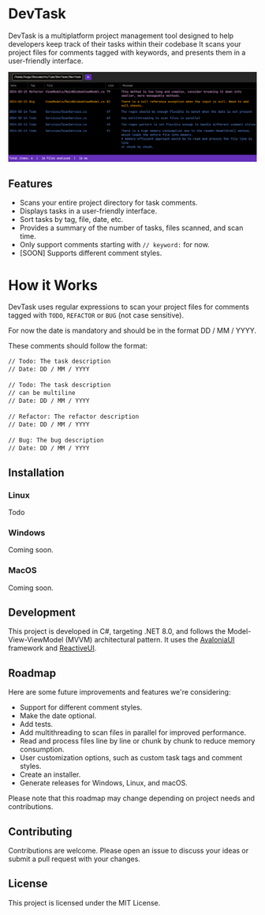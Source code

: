 # DevTask
DevTask is a multiplatform project management tool designed to help developers keep track of their tasks within their codebase
It scans your project files for comments tagged with keywords, and presents them in a user-friendly interface.

![DevTask Screenshot](./devtask_screenshot.png)

## Features
- Scans your entire project directory for task comments.
- Displays tasks in a user-friendly interface.
- Sort tasks by tag, file, date, etc.
- Provides a summary of the number of tasks, files scanned, and scan time.
- Only support comments starting with `// keyword:` for now.
- [SOON] Supports different comment styles.

# How it Works
DevTask uses regular expressions to scan your project files for comments tagged with
`TODO`, `REFACTOR` or `BUG` (not case sensitive).

For now the date is mandatory and should be in the format DD / MM / YYYY.

These comments should follow the format:

```
// Todo: The task description
// Date: DD / MM / YYYY

// Todo: The task description
// can be multiline
// Date: DD / MM / YYYY

// Refactor: The refactor description
// Date: DD / MM / YYYY

// Bug: The bug description
// Date: DD / MM / YYYY
```

## Installation
### Linux
Todo
### Windows
Coming soon.
### MacOS
Coming soon.

## Development
This project is developed in C#, targeting .NET 8.0, and follows the Model-View-ViewModel (MVVM) architectural pattern.
It uses the [AvaloniaUI](https://avaloniaui.net/) framework and [ReactiveUI](https://www.reactiveui.net/).

## Roadmap
Here are some future improvements and features we're considering:
- Support for different comment styles.
- Make the date optional.
- Add tests.
- Add multithreading to scan files in parallel for improved performance.
- Read and process files line by line or chunk by chunk to reduce memory consumption.
- User customization options, such as custom task tags and comment styles.
- Create an installer.
- Generate releases for Windows, Linux, and macOS.

Please note that this roadmap may change depending on project needs and contributions.

## Contributing
Contributions are welcome. Please open an issue to discuss your ideas or submit a pull request with your changes.  

## License
This project is licensed under the MIT License.
